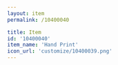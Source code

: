 ```yaml
---
layout: item
permalink: /10400040

title: Item
id: '10400040'
item_name: 'Hand Print'
icon_url: 'customize/10400039.png'
---
```

